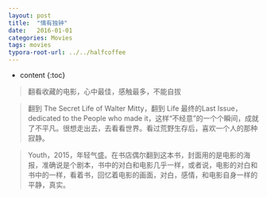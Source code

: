 ```yaml
---
layout: post
title:  "情有独钟"
date:   2016-01-01
categories: Movies
tags: movies
typora-root-url: ../../halfcoffee
---
```


* content
{:toc}
> 翻看收藏的电影，心中最佳，感触最多，不能自拔

> 翻到 The Secret Life of Walter Mitty，翻到 Life 最终的Last Issue，dedicated to the People who made it，这样“不经意”的一个个瞬间，成就了不平凡。很想走出去，去看看世界。看过荒野生存后，喜欢一个人的那种寂静。

> Youth，2015，年轻气盛。在书店偶尔翻到这本书，封面用的是电影的海报，准确说是个剧本，书中的对白和电影几乎一样，或者说，电影的对白和书中的一样，看着书，回忆着电影的画面，对白，感情，和电影自身一样的平静，真实。